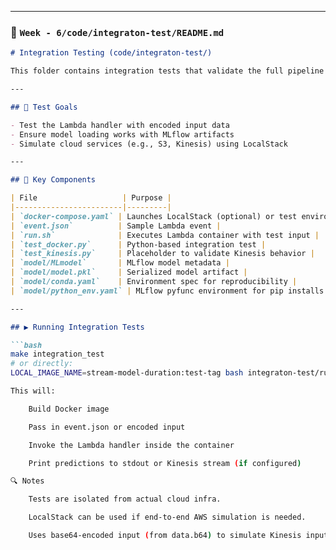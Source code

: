 
---

### 📄 `Week - 6/code/integraton-test/README.md`

```markdown
# Integration Testing (code/integraton-test/)

This folder contains integration tests that validate the full pipeline in a Dockerized environment — simulating how the Lambda function will behave with real inputs and MLflow models.

---

## 🧪 Test Goals

- Test the Lambda handler with encoded input data
- Ensure model loading works with MLflow artifacts
- Simulate cloud services (e.g., S3, Kinesis) using LocalStack

---

## 🧱 Key Components

| File                   | Purpose |
|------------------------|---------|
| `docker-compose.yaml` | Launches LocalStack (optional) or test environment |
| `event.json`          | Sample Lambda event |
| `run.sh`              | Executes Lambda container with test input |
| `test_docker.py`      | Python-based integration test |
| `test_kinesis.py`     | Placeholder to validate Kinesis behavior |
| `model/MLmodel`       | MLflow model metadata |
| `model/model.pkl`     | Serialized model artifact |
| `model/conda.yaml`    | Environment spec for reproducibility |
| `model/python_env.yaml` | MLflow pyfunc environment for pip installs |

---

## ▶️ Running Integration Tests

```bash
make integration_test
# or directly:
LOCAL_IMAGE_NAME=stream-model-duration:test-tag bash integraton-test/run.sh

This will:

    Build Docker image

    Pass in event.json or encoded input

    Invoke the Lambda handler inside the container

    Print predictions to stdout or Kinesis stream (if configured)

🔍 Notes

    Tests are isolated from actual cloud infra.

    LocalStack can be used if end-to-end AWS simulation is needed.

    Uses base64-encoded input (from data.b64) to simulate Kinesis input.